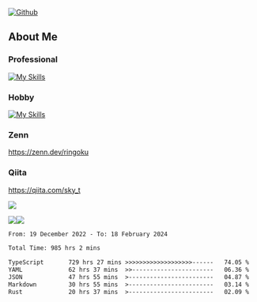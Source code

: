 [![Github](https://img.shields.io/github/followers/skyt-a?label=Follow&style=social)](https://github.com/skyt-a)

## About Me
### Professional
[![My Skills](https://skillicons.dev/icons?i=react,ts,js,nodejs,java,graphql,firebase,githubactions&theme=light)](https://skillicons.dev)
### Hobby
[![My Skills](https://skillicons.dev/icons?i=unity,rust,py&theme=light)](https://skillicons.dev)

### Zenn
https://zenn.dev/ringoku
### Qiita
https://qiita.com/sky_t


![](https://github-profile-summary-cards.vercel.app/api/cards/profile-details?username=skyt-a&theme=default)

![](https://github-profile-summary-cards.vercel.app/api/cards/repos-per-language?username=skyt-a&theme=default)![](https://github-profile-summary-cards.vercel.app/api/cards/stats?username=RinGoku&theme=default)

<!--START_SECTION:waka-->

```txt
From: 19 December 2022 - To: 18 February 2024

Total Time: 985 hrs 2 mins

TypeScript       729 hrs 27 mins >>>>>>>>>>>>>>>>>>>------   74.05 %
YAML             62 hrs 37 mins  >>-----------------------   06.36 %
JSON             47 hrs 55 mins  >------------------------   04.87 %
Markdown         30 hrs 55 mins  >------------------------   03.14 %
Rust             20 hrs 37 mins  >------------------------   02.09 %
```

<!--END_SECTION:waka-->
